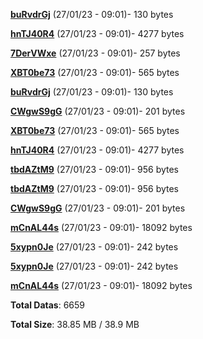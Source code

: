 [**buRvdrGj**](/data/buRvdrGj.txt) (27/01/23 - 09:01)- 130 bytes

[**hnTJ40R4**](/data/hnTJ40R4.txt) (27/01/23 - 09:01)- 4277 bytes

[**7DerVWxe**](/data/7DerVWxe.txt) (27/01/23 - 09:01)- 257 bytes

[**XBT0be73**](/data/XBT0be73.txt) (27/01/23 - 09:01)- 565 bytes

[**buRvdrGj**](/data/buRvdrGj.txt) (27/01/23 - 09:01)- 130 bytes

[**CWgwS9gG**](/data/CWgwS9gG.txt) (27/01/23 - 09:01)- 201 bytes

[**XBT0be73**](/data/XBT0be73.txt) (27/01/23 - 09:01)- 565 bytes

[**hnTJ40R4**](/data/hnTJ40R4.txt) (27/01/23 - 09:01)- 4277 bytes

[**tbdAZtM9**](/data/tbdAZtM9.txt) (27/01/23 - 09:01)- 956 bytes

[**tbdAZtM9**](/data/tbdAZtM9.txt) (27/01/23 - 09:01)- 956 bytes

[**CWgwS9gG**](/data/CWgwS9gG.txt) (27/01/23 - 09:01)- 201 bytes

[**mCnAL44s**](/data/mCnAL44s.txt) (27/01/23 - 09:01)- 18092 bytes

[**5xypn0Je**](/data/5xypn0Je.txt) (27/01/23 - 09:01)- 242 bytes

[**5xypn0Je**](/data/5xypn0Je.txt) (27/01/23 - 09:01)- 242 bytes

[**mCnAL44s**](/data/mCnAL44s.txt) (27/01/23 - 09:01)- 18092 bytes

**Total Datas**: 6659

**Total Size**: 38.85 MB / 38.9 MB